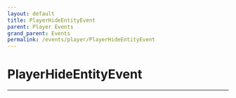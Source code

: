 ```yaml
---
layout: default
title: PlayerHideEntityEvent
parent: Player Events
grand_parent: Events
permalink: /events/player/PlayerHideEntityEvent
---
```


# PlayerHideEntityEvent

---
